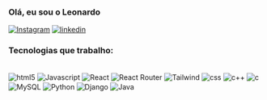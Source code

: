 ### Olá, eu sou o Leonardo

[![Instagram](https://img.shields.io/badge/Instagram-E4405F?style=for-the-badge&logo=instagram&logoColor=white)](https://www.instagram.com/lleo_1206/?hl=en)
[![linkedin](https://img.shields.io/badge/LinkedIn-0077B5?style=for-the-badge&logo=linkedin&logoColor=white)](https://www.linkedin.com/in/leonardo-albergoni-viana-55b81929a/)


### Tecnologias que trabalho: 

<div style="display: inline_bloc" align_items:center><br/>
    <img align="center" alt="html5" src="https://img.shields.io/badge/HTML5-E34F26?style=for-the-badge&logo=html5&logoColor=white"/>
    <img align="center" alt="Javascript" src="https://img.shields.io/badge/JavaScript-F7DF1E?style=for-the-badge&logo=javascript&logoColor=black"/>
    <img align="center" alt="React" src="https://img.shields.io/badge/React-20232A?style=for-the-badge&logo=react&logoColor=61DAFB"/>
    <img align="center" alt="React Router" src="https://img.shields.io/badge/React_Router-CA4245?style=for-the-badge&logo=react-router&logoColor=white"/>
    <img align="center" alt="Tailwind" src="https://img.shields.io/badge/Tailwind_CSS-38B2AC?style=for-the-badge&logo=tailwind-css&logoColor=white"/>
    <img align="center" alt="css" src="https://img.shields.io/badge/CSS3-1572B6?style=for-the-badge&logo=css3&logoColor=white"/>
    <img align="center" alt="c++" src="https://img.shields.io/badge/C%2B%2B-00599C?style=for-the-badge&logo=c%2B%2B&logoColor=white"/>
    <img align="center" alt="c" src="https://img.shields.io/badge/C-00599C?style=for-the-badge&logo=c&logoColor=white"/>
    <img align="center" alt="MySQL" src="https://img.shields.io/badge/MySQL-00000F?style=for-the-badge&logo=mysql&logoColor=white"/>
    <img align="center" alt="Python" src="https://img.shields.io/badge/Python-14354C?style=for-the-badge&logo=python&logoColor=white"/>
    <img align="center" alt="Django" src="https://img.shields.io/badge/Django-092E20?style=for-the-badge&logo=django&logoColor=white"/>
    <img align="center" alt="Java" src="https://img.shields.io/badge/Java-ED8B00?style=for-the-badge&logo=openjdk&logoColor=white"/>
</div>
